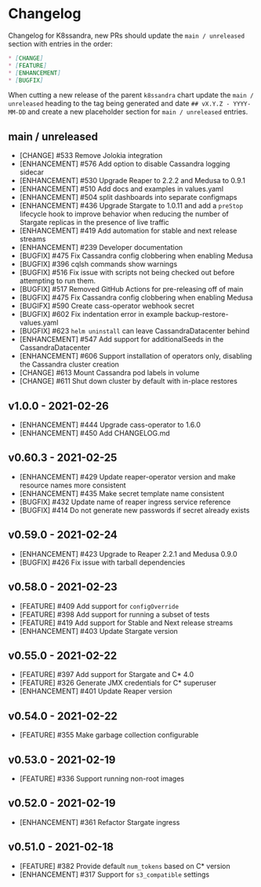 # Changelog

Changelog for K8ssandra, new PRs should update the `main / unreleased` section with entries in the order:

```markdown
* [CHANGE]
* [FEATURE]
* [ENHANCEMENT]
* [BUGFIX]
```

When cutting a new release of the parent `k8ssandra` chart update the `main / unreleased` heading to the tag being generated and date `## vX.Y.Z - YYYY-MM-DD` and create a new placeholder section for  `main / unreleased` entries.

## main / unreleased
* [CHANGE] #533 Remove Jolokia integration
* [ENHANCEMENT] #576 Add option to disable Cassandra logging sidecar
* [ENHANCEMENT] #530 Upgrade Reaper to 2.2.2 and Medusa to 0.9.1
* [ENHANCEMENT] #510 Add docs and examples in values.yaml
* [ENHANCEMENT] #504 split dashboards into separate configmaps
* [ENHANCEMENT] #436 Upgrade Stargate to 1.0.11 and add a `preStop` lifecycle hook to improve behavior when reducing the number of Stargate replicas in the presence of live traffic
* [ENHANCEMENT] #419 Add automation for stable and next release streams
* [ENHANCEMENT] #239 Developer documentation
* [BUGFIX] #475 Fix Cassandra config clobbering when enabling Medusa
* [BUGFIX] #396 cqlsh commands show warnings
* [BUGFIX] #516 Fix issue with scripts not being checked out before attempting to run them.
* [BUGFIX] #517 Removed GitHub Actions for pre-releasing off of main
* [BUGFIX] #475 Fix Cassandra config clobbering when enabling Medusa
* [BUGIFX] #590 Create cass-operator webhook secret
* [BUGFIX] #602 Fix indentation error in example backup-restore-values.yaml
* [BUGFIX] #623 `helm uninstall` can leave CassandraDatacenter behind
* [ENHANCEMENT] #547 Add support for additionalSeeds in the CassandraDatacenter
* [ENHANCEMENT] #606 Support installation of operators only, disabling the Cassandra cluster creation
* [CHANGE] #613 Mount Cassandra pod labels in volume
* [CHANGE] #611 Shut down cluster by default with in-place restores

## v1.0.0 - 2021-02-26

* [ENHANCEMENT] #444 Upgrade cass-operator to 1.6.0
* [ENHANCEMENT] #450 Add CHANGELOG.md

## v0.60.3 - 2021-02-25

* [ENHANCEMENT] #429 Update reaper-operator version and make resource names more consistent
* [ENHANCEMENT] #435 Make secret template name consistent
* [BUGFIX] #432 Update name of reaper ingress service reference
* [BUGFIX] #414 Do not generate new passwords if secret already exists

## v0.59.0 - 2021-02-24

* [ENHANCEMENT] #423 Upgrade to Reaper 2.2.1 and Medusa 0.9.0
* [BUGFIX] #426 Fix issue with tarball dependencies

## v0.58.0 - 2021-02-23

* [FEATURE] #409 Add support for `configOverride`
* [FEATURE] #398 Add support for running a subset of tests
* [FEATURE] #419 Add support for Stable and Next release streams
* [ENHANCEMENT] #403 Update Stargate version

## v0.55.0 - 2021-02-22

* [FEATURE] #397 Add support for Stargate and C* 4.0
* [FEATURE] #326 Generate JMX credentials for C* superuser
* [ENHANCEMENT] #401 Update Reaper version

## v0.54.0 - 2021-02-22

* [FEATURE] #355 Make garbage collection configurable

## v0.53.0 - 2021-02-19

* [FEATURE] #336 Support running non-root images

## v0.52.0 - 2021-02-19

* [ENHANCEMENT] #361 Refactor Stargate ingress

## v0.51.0 - 2021-02-18

* [FEATURE] #382 Provide default `num_tokens` based on C* version
* [ENHANCEMENT] #317 Support for `s3_compatible` settings
